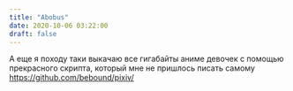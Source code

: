 ```yaml
---
title: "Abobus"
date: 2020-10-06 03:22:00
draft: false
---
```


А еще я походу таки выкачаю все гигабайты аниме девочек с помощью прекрасного скрипта, который мне не пришлось писать самому
https://github.com/bebound/pixiv/
